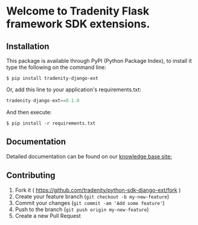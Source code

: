 Welcome to Tradenity Flask framework SDK extensions.
==========

## Installation

This package is available through PyPI (Python Package Index), to install it type the following on the command line:

    $ pip install tradenity-django-ext

Or, add this line to your application's requirements.txt:

```python
tradenity-django-ext==0.1.0
```

And then execute:

    $ pip install -r requirements.txt



## Documentation

Detailed documentation can be found on our [knowledge base site:](http://docs.tradenity.com/kb/sdk/python/)



## Contributing

1. Fork it ( https://github.com/tradenity/python-sdk-django-ext/fork )
2. Create your feature branch (`git checkout -b my-new-feature`)
3. Commit your changes (`git commit -am 'Add some feature'`)
4. Push to the branch (`git push origin my-new-feature`)
5. Create a new Pull Request
